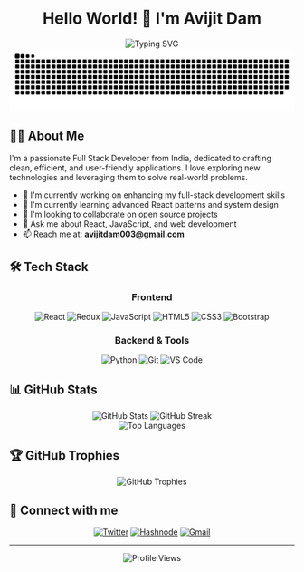 <h1 align="center">Hello World! 👋 I'm Avijit Dam</h1>

<div align="center">
  <img src="https://readme-typing-svg.demolab.com?font=Fira+Code&weight=600&size=22&duration=3000&pause=1000&color=3BADF7&center=true&vCenter=true&random=true&width=435&lines=Full+Stack+Developer;MERN+Stack+Enthusiast;React+Developer;Clean+Code+Advocate" alt="Typing SVG" />
</div>

<div align="center">
  <img src="https://raw.githubusercontent.com/platane/snk/output/github-contribution-grid-snake-dark.svg" alt="Snake animation" />
</div>

## 👨‍💻 About Me

I'm a passionate Full Stack Developer from India, dedicated to crafting clean, efficient, and user-friendly applications. I love exploring new technologies and leveraging them to solve real-world problems.

- 🔭 I'm currently working on enhancing my full-stack development skills
- 🌱 I'm currently learning advanced React patterns and system design
- 👯 I'm looking to collaborate on open source projects
- 💬 Ask me about React, JavaScript, and web development
- 📫 Reach me at: **avijitdam003@gmail.com**

## 🛠️ Tech Stack

<div align="center">

### Frontend
![React](https://img.shields.io/badge/-React-61DAFB?style=for-the-badge&logo=react&logoColor=black)
![Redux](https://img.shields.io/badge/-Redux-764ABC?style=for-the-badge&logo=redux&logoColor=white)
![JavaScript](https://img.shields.io/badge/-JavaScript-F7DF1E?style=for-the-badge&logo=javascript&logoColor=black)
![HTML5](https://img.shields.io/badge/-HTML5-E34F26?style=for-the-badge&logo=html5&logoColor=white)
![CSS3](https://img.shields.io/badge/-CSS3-1572B6?style=for-the-badge&logo=css3&logoColor=white)
![Bootstrap](https://img.shields.io/badge/-Bootstrap-7952B3?style=for-the-badge&logo=bootstrap&logoColor=white)

### Backend & Tools
![Python](https://img.shields.io/badge/-Python-3776AB?style=for-the-badge&logo=python&logoColor=white)
![Git](https://img.shields.io/badge/-Git-F05032?style=for-the-badge&logo=git&logoColor=white)
![VS Code](https://img.shields.io/badge/-VS%20Code-007ACC?style=for-the-badge&logo=visual-studio-code&logoColor=white)

</div>

## 📊 GitHub Stats

<div align="center">
  <img src="https://github-readme-stats.vercel.app/api?username=avijitdam98&show_icons=true&theme=tokyonight" alt="GitHub Stats" />
  <img src="https://github-readme-streak-stats.herokuapp.com/?user=avijitdam98&theme=tokyonight" alt="GitHub Streak" />
</div>

<div align="center">
  <img src="https://github-readme-stats.vercel.app/api/top-langs/?username=avijitdam98&layout=compact&theme=tokyonight" alt="Top Languages" />
</div>

## 🏆 GitHub Trophies
<div align="center">
  <img src="https://github-profile-trophy.vercel.app/?username=avijitdam98&theme=tokyonight&column=4&margin-w=15&margin-h=15" alt="GitHub Trophies" />
</div>

## 🔗 Connect with me

<div align="center">
  
[![Twitter](https://img.shields.io/badge/Twitter-%231DA1F2.svg?style=for-the-badge&logo=Twitter&logoColor=white)](https://twitter.com/avijitd76704128)
[![Hashnode](https://img.shields.io/badge/Hashnode-2962FF?style=for-the-badge&logo=hashnode&logoColor=white)](https://hashnode.com/@avijitdam)
[![Gmail](https://img.shields.io/badge/Gmail-D14836?style=for-the-badge&logo=gmail&logoColor=white)](mailto:avijitdam003@gmail.com)

</div>

---

<div align="center">
  <img src="https://komarev.com/ghpvc/?username=avijitdam98&style=flat-square&color=blue" alt="Profile Views"/>
</div>
